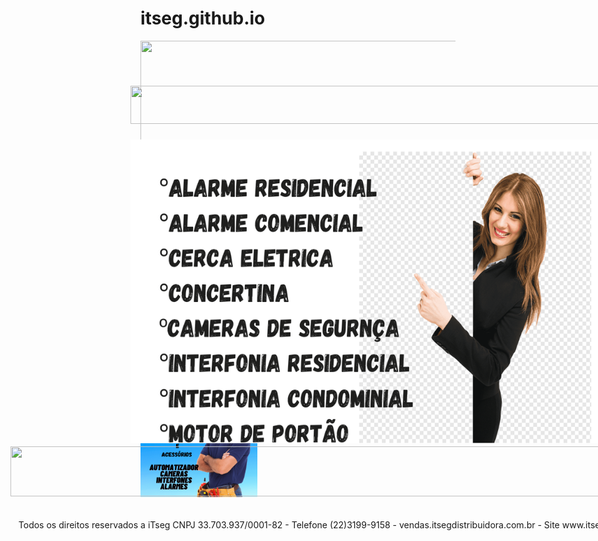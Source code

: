 # itseg.github.io
<html>

<head>
<meta http-equiv="Content-Language" content="pt-br">
<meta http-equiv="Content-Type" content="text/html; charset=windows-1252">
<title>iTseg Macaé</title>
</head>

<body>

<div style="position: absolute; width: 1110px; height: 98px; z-index: 4; left: 21px; top: 877px" id="camada6">
&nbsp;<p>&nbsp;&nbsp; Todos os direitos reservados a iTseg CNPJ 
	33.703.937/0001-82 - Telefone (22)3199-9158 - vendas.itsegdistribuidora.com.br 
	- Site www.itsegdistribuidora.com</div>
<p>
<img border="0" src="A%20LOJA%20DA%20SEGURANÇA.png" width="1027" height="184">
</p>
<div style="position: absolute; width: 807px; height: 478px; z-index: 2; left: 212px; top: 286px" id="camada3">
	<div style="position: absolute; width: 1022px; height: 81px; z-index: 1; left: -192px; top: 505px" id="camada5">
		<img border="0" src="PARCELAMENOS%20EM%203X%20SEM%20JUROS%20NO%20CARTÃO%20%20PIX%205%25%20DE%20DESCONTO.png" width="1017" height="80"></div>
	<p><img border="0" src="CORP.png" width="856" height="486"></div>
<p><a href="https://pro.quaddro.co/itsegmacae/">
<img border="0" src="botao-agendar.png" width="193" height="109"></a></p>
<div style="position: absolute; width: 830px; height: 62px; z-index: 3; left: 212px; top: 214px" id="camada4">
	<img border="0" src="PARCELAMENOS%20EM%203X%20SEM%20JUROS%20NO%20CARTÃO%20%20PIX%205%25%20DE%20DESCONTO%20(1).png" width="828" height="61"></div>
<p><a href="bit.ly/iTzap">
<img border="0" src="download.png" width="194" height="67"></a></p>
<p><a href="https://www.itsegdistribuidora.com">
<img border="0" src="png-transparent-logo-graphic-design-art-online-shop.png" width="187" height="85"></a></p>
<p>&nbsp;</p>
<p><img border="0" src="iTseg%20Delivery.png" width="187" height="186"></p>

</body>

</html>
